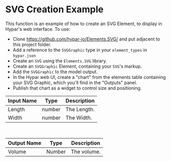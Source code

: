 

# SVG Creation Example

This function is an example of how to create an SVG Element, to display in Hypar's web interface. To use:

- Clone https://github.com/hypar-io/Elements.SVG/ and put adjacent to this project folder.
- Add a reference to the `SVGGraphic` type in your `element_types` in `hypar.json`
- Create an `SVG` using the `Elements.SVG` library.
- Create an `SVGGraphic` Element, containing your `SVG`'s markup.
- Add the `SVGGraphic` to the model output.
- In the Hypar web UI, create a "chart" from the elements table containing your SVG Graphic, which you'll find in the "Outputs" panel.
- Publish that chart as a widget to control size and positioning.

|Input Name|Type|Description|
|---|---|---|
|Length|number|The Length.|
|Width|number|The Width.|


<br>

|Output Name|Type|Description|
|---|---|---|
|Volume|Number|The volume.|

